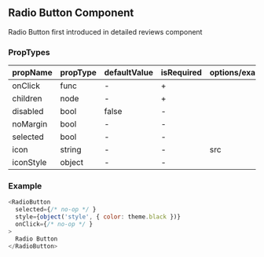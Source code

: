 ## Radio Button Component

Radio Button first introduced in detailed reviews component

### PropTypes

| propName | propType | defaultValue | isRequired | options/example |
|----------|----------|--------------|------------|---------|
| onClick     | func   | -      | +          |  |
| children | node | -            | +          |  |
| disabled  | bool   | false          | -           | |
| noMargin   | bool    | -          | -           |  |
| selected   | bool    | -          | -           |  |
| icon   | string    | -          | -           | src |
| iconStyle | object    | -          | -           |  |



### Example

``` js
<RadioButton
  selected={/* no-op */ }
  style={object('style', { color: theme.black })}
  onClick={/* no-op */ }
>
  Radio Button
</RadioButton>
```
